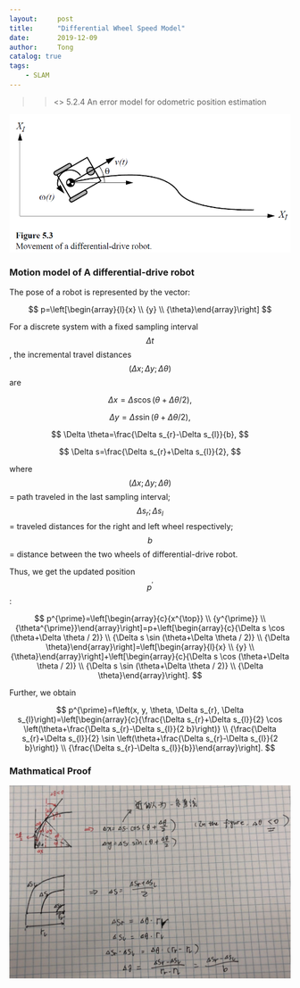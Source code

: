 ```yaml
---
layout:     post
title:      "Differential Wheel Speed Model"
date:       2019-12-09
author:     Tong
catalog: true
tags:
    - SLAM
---
```


>> <<Introduction to autonomous mobile robots>> 5.2.4 An error model for odometric position estimation


![](https://raw.githubusercontent.com/TongLing916/tongling916.github.io/master/img/differential_drive_robot.PNG)


### Motion model of A differential-drive robot

The pose of a robot is represented by the vector:

$$
p=\left[\begin{array}{l}{x} \\ {y} \\ {\theta}\end{array}\right]
$$

For a discrete system with a fixed sampling interval $$\Delta t$$, the incremental travel distances $$
(\Delta x ; \Delta y ; \Delta \theta)
$$ are

$$
\Delta x=\Delta s \cos (\theta+\Delta \theta / 2),
$$

$$
\Delta y=\Delta s \sin (\theta+\Delta \theta / 2),
$$

$$
\Delta \theta=\frac{\Delta s_{r}-\Delta s_{l}}{b},
$$

$$
\Delta s=\frac{\Delta s_{r}+\Delta s_{l}}{2},
$$

where
$$
(\Delta x ; \Delta y ; \Delta \theta)
$$ = path traveled in the last sampling interval;
$$
\Delta s_{r} ; \Delta s_{l}
$$ = traveled distances for the right and left wheel respectively;
$$
b
$$ = distance between the two wheels of differential-drive robot.

Thus, we get the updated position $$p^{\prime}$$:

$$
p^{\prime}=\left[\begin{array}{c}{x^{\top}} \\ {y^{\prime}} \\ {\theta^{\prime}}\end{array}\right]=p+\left[\begin{array}{c}{\Delta s \cos (\theta+\Delta \theta / 2)} \\ {\Delta s \sin (\theta+\Delta \theta / 2)} \\ {\Delta \theta}\end{array}\right]=\left[\begin{array}{l}{x} \\ {y} \\ {\theta}\end{array}\right]+\left[\begin{array}{c}{\Delta s \cos (\theta+\Delta \theta / 2)} \\ {\Delta s \sin (\theta+\Delta \theta / 2)} \\ {\Delta \theta}\end{array}\right].
$$

Further, we obtain

$$
p^{\prime}=f\left(x, y, \theta, \Delta s_{r}, \Delta s_{l}\right)=\left[\begin{array}{c}{\frac{\Delta s_{r}+\Delta s_{l}}{2} \cos \left(\theta+\frac{\Delta s_{r}-\Delta s_{l}}{2 b}\right)} \\ {\frac{\Delta s_{r}+\Delta s_{l}}{2} \sin \left(\theta+\frac{\Delta s_{r}-\Delta s_{l}}{2 b}\right)} \\ {\frac{\Delta s_{r}-\Delta s_{l}}{b}}\end{array}\right].
$$

### Mathmatical Proof

![](https://raw.githubusercontent.com/TongLing916/tongling916.github.io/master/img/proof_of_differential_model.PNG)
